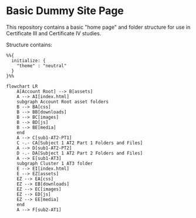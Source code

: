 # Basic Dummy Site Page

This repository contains a basic "home page" and folder structure for 
use in Certificate III and Certificate IV studies.

Structure contains:

```mermaid
%%{
  initialize: {
    "theme" : "neutral"
  }
}%%

flowchart LR
    A[Account Root] --> B[assets]
    A --> AI[index.html]
    subgraph Account Root asset folders
    B --> BA[css]
    B --> BB[downloads]
    B --> BC[images]
    B --> BD[js]
    B --> BE[media]
    end
    A --> C[sub1-AT2-PT1]
    C -.- CA[Subject 1 AT2 Part 1 Folders and Files]
    A --> D[sub1-AT2-PT2]
    D -.- DA[Subject 1 AT2 Part 2 Folders and Files]
    A --> E[sub1-AT3]
    subgraph Cluster 1 AT3 folder
    E --> EI[index.html]
    E --> EZ[assets]
    EZ --> EA[css]
    EZ --> EB[downloads]
    EZ --> EC[images]
    EZ --> ED[js]
    EZ --> EE[media]
    end
    A --> F[sub2-AT1]
```